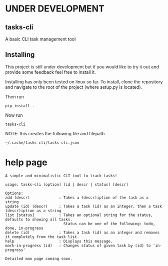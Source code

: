 # UNDER DEVELOPMENT

## tasks-cli
A basic CLI task management tool

## Installing
This project is still under development but if you would like to try it 
out and provide some feedback feel free to install it.

Installing has only been tested on linux so far.
To install, clone the repository and navigate to the root of
the project (where setup.py is located).

Then run
```
pip install .
```

Now run 
```
tasks-cli
```
NOTE: this creates the following file and filepath
```
~/.cache/tasks-cli/tasks-cli.json
```

# help page
```
A simple and minimalistic CLI tool to track tasks!

usage: tasks-cli [option] [id | descr | status] [descr]

Options:
add (descr)             : Takes a (descr)iption of the task as a string
update (id) (descr)     : Takes a task (id) as an integer, then a task (descr)iption as a string
list [status]           : Takes an optional string for the status, defaults to showing all tasks.
                          Status can be one of the following: todo, done, in-progress
delete (id)             : Takes a task (id) as an integer and removes it completely from the task list.
help                    : Displays this message.
mark-in-progress (id)   : Changes status of given task by (id) to 'in-progress'

Detailed man page coming soon.
```
